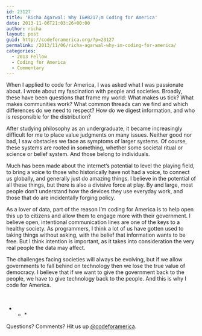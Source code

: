 ```yaml
---
id: 23127
title: 'Richa Agarwal: Why I&#8217;m Coding for America'
date: 2013-11-06T21:03:26+00:00
author: richa
layout: post
guid: http://codeforamerica.org/?p=23127
permalink: /2013/11/06/richa-agarwal-why-im-coding-for-america/
categories:
  - 2013 Fellow
  - Coding for America
  - Commentary
---
```

<p dir="ltr">
  When I applied to code for America, I was asked what I was passionate about. I wrote about my fascination with people and societies. Broadly, these have been questions that frame my world: What makes us tick? What makes communities work? What common threads can we find and which differences do we need to respect? How do we digest information, and who is responsible for the distribution?
</p>

<p dir="ltr">
  After studying philosophy as an undergraduate, it became increasingly difficult for me to place value judgments on many issues. Neither good nor bad, I saw obstacles we face as symptoms of larger systems. Of course, these systems are rooted in something, whether some societal ritual or science or belief system. And those belong to individuals.
</p>

<p dir="ltr">
  Much has been made about the internet’s potential to level the playing field, to bring a voice to those who historically have not had a voice, to connect us globally, and generally just do amazing things. I believe in the potential of all these things, but there is also a divisive force at play. By and large, most people don’t understand how the devices they use everyday work, and those that do are incidentally forging policy.
</p>

<p dir="ltr">
  As a lover of data, part of the reason I’m coding for America is to help open this up to citizens and allow them to engage more with their government. I believe open, intentional communication lines are one of the keys to a healthy society. As programmers, I think a lot of us have gotten used to taking things without asking, with the belief that information wants to be free. But I think intention is important, as it takes into consideration the very real people the data may affect.
</p>

<p dir="ltr">
  The challenges facing societies will always be evolving, but if we allow governments to fall behind on technology then we lose the true value of democracy. I believe that if we want to give the government back to the people, we have to give technology back to the people. And this is why I code for America.
</p>

&nbsp;

* * *&nbsp;


  
Questions? Comments? Hit us up <a href="http://twitter.com/codeforamerica" target="_blank">@codeforamerica</a>.</p>